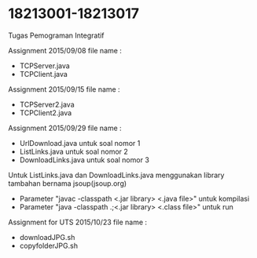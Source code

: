 # 18213001-18213017
Tugas Pemograman Integratif



Assignment 2015/09/08
file name :
 - TCPServer.java
 - TCPClient.java

 
Assignment 2015/09/15
file name :
 - TCPServer2.java
 - TCPClient2.java


Assignment 2015/09/29
file name :
 - UrlDownload.java     untuk soal nomor 1
 - ListLinks.java       untuk soal nomor 2
 - DownloadLinks.java   untuk soal nomor 3

Untuk ListLinks.java dan DownloadLinks.java menggunakan library tambahan bernama jsoup(jsoup.org)
 - Parameter "javac -classpath <.jar library> <.java file>" untuk kompilasi
 - Parameter "java -classpath .;<.jar library> <.class file>" untuk run
  
 
Assignment for UTS 2015/10/23
file name :
 - downloadJPG.sh
 - copyfolderJPG.sh

